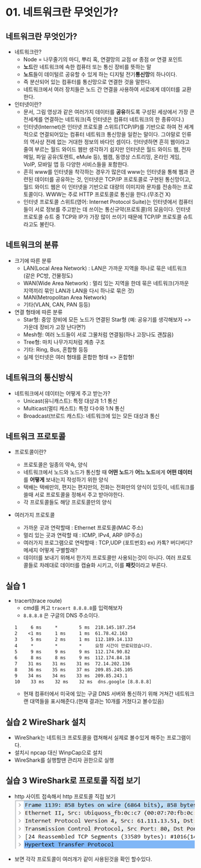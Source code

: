 # 01. 네트워크란 무엇인가?

## 네트워크란 무엇인가?

- 네트워크란?
  - Node = 나무줄기의 마디, 뿌리 혹, 연결망의 교점 or 종점 or 연결 포인트
  - **노드**란 네트워크에 속한 컴퓨터 또는 통신 장비를 뜻하는 말
  - **노드**들이 데이털르 공유할 수 있게 하는 디지털 전기**통신망**의 하나이다.
  - 즉 분산되어 있는 컴퓨터를 통신망으로 연결한 것을 말한다.
  - 네트워크에서 여러 장치들은 노드 간 연결을 사용하여 서로에게 데이터를 교환한다.
- 인터넷이란?
  - 문서, 그림 영상과 같은 여러가지 데이터를 **공유**하도록 구성된 세상에서 가장 큰 전세계를 연결하는 네트워크(즉 인터넷은 컴퓨터 네트워크의 한 종류이다.)
  - 인터넷(Internet)은 인터넷 프로토콜 스위트(TCP/IP)를 기반으로 하여 전 세계적으로 연결되어있는 컴퓨터 네트워크 통신망을 일컫는 말이다. 그야말로 인류의 역사상 전례 없는 거대한 정보의 바다인 셈이다. 인터넷하면 흔히 웹이라고 줄여 부르는 월드 와이드 웹만 생각하기 쉽지만 인터넷은 월드 와이드 웹, 전자 메일, 파일 공유(토렌트, eMule 등), 웹캠, 동영상 스트리밍, 온라인 게임, VoIP, 모바일 앱 등 다양한 서비스들을 포함한다.
  - 흔히 www를 인터넷을 착각하는 경우가 많은데 www는 인터넷을 통해 웹과 관련된 데이터를 공유하는 것, 인터넷은 TCP/IP 프로토콜로 구현된 통신망이고, 월드 와이드 웹은 이 인터넷을 기반으로 대량의 이미지와 문자를 전송하는 프로토콜이다. WWW는 주로 HTTP 프로토콜로 통신을 한다.(무조건 X)
  - 인터넷 프로토콜 스위트(영어: Internet Protocol Suite)는 인터넷에서 컴퓨터들이 서로 정보를 주고받는 데 쓰이는 통신규약(프로토콜)의 모음이다. 인터넷 프로토콜 슈트 중 TCP와 IP가 가장 많이 쓰이기 때문에 TCP/IP 프로토콜 슈트라고도 불린다.

## 네트워크의 분류

- 크기에 따른 분류
  - LAN(Local Area Network) : LAN은 가까운 지역을 하나로 묶은 네트워크 (같은 PC방, 건물정도)
  - WAN(Wide Area Network) : 멀리 있는 지역을 한데 묶은 네트워크(가까운 지역끼리 묶인 LAN과 LAN을 다시 하나로 묶은 것)
  - MAN(Metropolitan Area Network)
  - 기타(VLAN, CAN, PAN 등등)
- 연결 형태에 따른 분류
  - Star형: 중앙 장비에 모든 노드가 연결된 Star형 (예: 공유기를 생각해보자 => 가운데 장비가 고장 난다면?)
  - Mesh형: 여러 노드들이 서로 그물처럼 연결됨(하나 고장나도 괜찮음)
  - Tree형: 마치 나무가지처럼 계층 구조
  - 기타: Ring, Bus, 혼합형 등등
  - 실제 인터넷은 여러 형태를 혼합한 형태 => 혼합형!

## 네트워크의 통신방식

- 네트워크에서 데이터는 어떻게 주고 받는가?
  - Unicast(유니캐스트): 특정 대상과 1:1 통신
  - Multicast(멀티 캐스트): 특정 다수와 1:N 통신
  - Broadcast(브로드 캐스트): 네트워크에 있는 모든 대상과 통신

## 네트워크 프로토콜

- 프로토콜이란?

  - 프로토콜은 일종의 약속, 양식
  - 네트워크에서 노드와 노드가 통신할 때 **어떤 노드**가 **어느 노드**에게 **어떤 데이터**를 **어떻게** 보내는지 작성하기 위한 양식
  - 택배는 택배만의, 편지는 편지만의, 전화는 전화만의 양식이 있듯이, 네트워크를 쓸때 서로 프로토콜을 정해서 주고 받아야한다.
  - 각 프로토콜들도 해당 프로토콜만의 양식

- 여러가지 프로토콜
  - 가까운 곳과 연락할때 : Ethernet 프로토콜(MAC 주소)
  - 멀리 있는 곳과 연락할 때 : ICMP, IPv4, ARP (IP주소)
  - 여러가지 프로그램으로 연락할때 : TCP,UDP (포트번호) ex) 카톡? 버디버디? 메세지 어떻게 구별할래?
  - 데이터를 보내기 위해서 한가지 프로토콜만 사용되는것이 아니다. 여러 프로토콜들로 차례대로 데이터를 캡슐화 시키고, 이를 **패킷**이라고 부른다.

## 실습 1

- tracert(trace route)
  - cmd를 켜고 `tracert 8.8.8.8`를 입력해보자
  - `8.8.8.8` 은 구글의 DNS 주소이다.
  ```
  1     6 ms     *        5 ms  218.145.187.254
  2    <1 ms     1 ms     1 ms  61.78.42.163
  3     5 ms     2 ms     1 ms  112.189.14.133
  4     *        *        *     요청 시간이 만료되었습니다.
  5     9 ms     9 ms     9 ms  112.174.90.82
  6     8 ms     8 ms     9 ms  112.174.84.18
  7    31 ms    31 ms    31 ms  72.14.202.136
  8    36 ms    35 ms    37 ms  209.85.245.105
  9    34 ms    34 ms    33 ms  209.85.243.1
  10    33 ms    32 ms    32 ms  dns.google [8.8.8.8]
  ```
  - 현재 컴퓨터에서 미국에 있는 구글 DNS 서버와 통신하기 위해 거쳐간 네트워크 랜 대역들을 표시해준다.(현재 결과는 10개를 거쳤다고 볼수있음)

## 실습 2 WireShark 설치

- WireShark는 네트워크 프로토콜을 캡쳐해서 실제로 볼수있게 해주는 프로그램이다.
- 설치시 npcap 대신 WinpCap으로 설치
- WireShark를 실행할땐 관리자 권한으로 실행

## 실습 3 WireShark로 프로토콜 직접 보기

- http 사이트 접속해서 http 프로토콜 직접 보기
  ![](../%EB%94%B0%EB%9D%BC%ED%95%98%EB%A9%B4%EC%84%9C%20%EB%B0%B0%EC%9A%B0%EB%8A%94%20IT/img/http.PNG)

- 보면 각각 프로토콜이 여러개가 같이 사용된것을 확인 할수있다.
